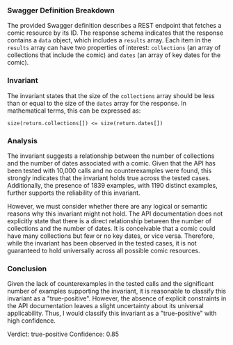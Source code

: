 ### Swagger Definition Breakdown
The provided Swagger definition describes a REST endpoint that fetches a comic resource by its ID. The response schema indicates that the response contains a `data` object, which includes a `results` array. Each item in the `results` array can have two properties of interest: `collections` (an array of collections that include the comic) and `dates` (an array of key dates for the comic). 

### Invariant
The invariant states that the size of the `collections` array should be less than or equal to the size of the `dates` array for the response. In mathematical terms, this can be expressed as: 

`size(return.collections[]) <= size(return.dates[])`

### Analysis
The invariant suggests a relationship between the number of collections and the number of dates associated with a comic. Given that the API has been tested with 10,000 calls and no counterexamples were found, this strongly indicates that the invariant holds true across the tested cases. Additionally, the presence of 1839 examples, with 1190 distinct examples, further supports the reliability of this invariant. 

However, we must consider whether there are any logical or semantic reasons why this invariant might not hold. The API documentation does not explicitly state that there is a direct relationship between the number of collections and the number of dates. It is conceivable that a comic could have many collections but few or no key dates, or vice versa. Therefore, while the invariant has been observed in the tested cases, it is not guaranteed to hold universally across all possible comic resources.

### Conclusion
Given the lack of counterexamples in the tested calls and the significant number of examples supporting the invariant, it is reasonable to classify this invariant as a "true-positive". However, the absence of explicit constraints in the API documentation leaves a slight uncertainty about its universal applicability. Thus, I would classify this invariant as a "true-positive" with high confidence.

Verdict: true-positive
Confidence: 0.85
